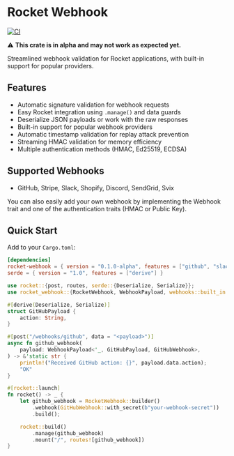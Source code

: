 # Rocket Webhook
[![CI](https://github.com/fa-sharp/rocket-webhook/actions/workflows/ci.yml/badge.svg)](https://github.com/fa-sharp/rocket-webhook/actions/workflows/ci.yml)
<!--[![Crates.io Version](https://img.shields.io/crates/v/rocket_webhook)](https://crates.io/crates/rocket_webhook)-->

⚠️ **This crate is in alpha and may not work as expected yet.**

Streamlined webhook validation for Rocket applications, with built-in support for popular providers.

## Features

- Automatic signature validation for webhook requests
- Easy Rocket integration using `.manage()` and data guards
- Deserialize JSON payloads or work with the raw responses
- Built-in support for popular webhook providers
- Automatic timestamp validation for replay attack prevention
- Streaming HMAC validation for memory efficiency
- Multiple authentication methods (HMAC, Ed25519, ECDSA)

## Supported Webhooks
- GitHub, Stripe, Slack, Shopify, Discord, SendGrid, Svix

You can also easily add your own webhook by implementing the Webhook trait and one of the authentication traits (HMAC or Public Key).

## Quick Start

Add to your `Cargo.toml`:

```toml
[dependencies]
rocket-webhook = { version = "0.1.0-alpha", features = ["github", "slack"] } # Enable provider(s) you want to use
serde = { version = "1.0", features = ["derive"] }
```

```rust
use rocket::{post, routes, serde::{Deserialize, Serialize}};
use rocket_webhook::{RocketWebhook, WebhookPayload, webhooks::built_in::GitHubWebhook};

#[derive(Deserialize, Serialize)]
struct GitHubPayload {
    action: String,
}

#[post("/webhooks/github", data = "<payload>")]
async fn github_webhook(
    payload: WebhookPayload<'_, GitHubPayload, GitHubWebhook>,
) -> &'static str {
    println!("Received GitHub action: {}", payload.data.action);
    "OK"
}

#[rocket::launch]
fn rocket() -> _ {
    let github_webhook = RocketWebhook::builder()
        .webhook(GitHubWebhook::with_secret(b"your-webhook-secret"))
        .build();

    rocket::build()
        .manage(github_webhook)
        .mount("/", routes![github_webhook])
}
```
